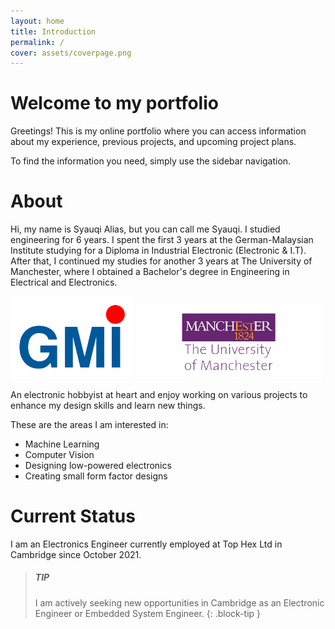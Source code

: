 ```yaml
---
layout: home
title: Introduction
permalink: /
cover: assets/coverpage.png
---
```


# Welcome to my portfolio
Greetings! This is my online portfolio where you can access information about my experience, previous projects, and upcoming project plans.

To find the information you need, simply use the sidebar navigation.

# About
Hi, my name is Syauqi Alias, but you can call me Syauqi. I studied engineering for 6 years. I spent the first 3 years at the German-Malaysian Institute studying for a Diploma in Industrial Electronic (Electronic & I.T). After that, I continued my studies for another 3 years at The University of Manchester, where I obtained a Bachelor's degree in Engineering in Electrical and Electronics.

<p float="left">
  <img src="assets/logo-gmi-header.png" width="39%" />
  <img src="assets/uni_logo_manchester_1280_510.jpg" width="59%" />
</p>


An electronic hobbyist at heart and enjoy working on various projects to enhance my design skills and learn new things.

These are the areas I am interested in:
- Machine Learning
- Computer Vision
- Designing low-powered electronics
- Creating small form factor designs

# Current Status
I am an Electronics Engineer currently employed at Top Hex Ltd in Cambridge since October 2021.

> ##### TIP
>
> I am actively seeking new opportunities in Cambridge as an Electronic 
> Engineer or Embedded System Engineer.
{: .block-tip }
